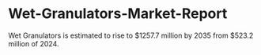 # Wet-Granulators-Market-Report
Wet Granulators is estimated to rise to $1257.7 million by 2035 from $523.2 million of 2024.
